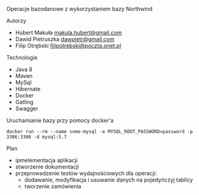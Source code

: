 Operacje bazodanowe z wykorzystaniem bazy Northwind

Autorzy
 - Hubert Makuła makula.hubert@gmail.com
 - Dawid Pietruszka dawpietr@gmail.com
 - Filip Otrębski filipotrebski@poczta.onet.pl
 

Technologie
 - Java 8
 - Maven
 - MySql
 - Hibernate
 - Docker
 - Gatling
 - Swagger

Uruchamianie bazy przy pomocy docker'a
```shell script
docker run --rm --name some-mysql -e MYSQL_ROOT_PASSWORD=password -p 3306:3306 -d mysql:5.7
```

Plan
 - ipmelementacja aplikacji
 - stworzenie dokumentacji
 - przeprowadzenie testów wydajnościowych dla operacji:
    - dodawanie, modyfikacja i usuwanie danych na pojedyńczyj tablicy
    - tworzenie zamówienia
 
 
